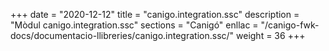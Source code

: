 +++
date        = "2020-12-12"
title       = "canigo.integration.ssc"
description = "Mòdul canigo.integration.ssc"
sections    = "Canigó"
enllac		= "/canigo-fwk-docs/documentacio-llibreries/canigo.integration.ssc/"
weight		= 36
+++
